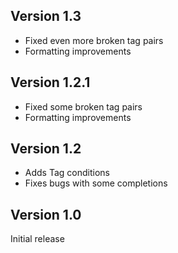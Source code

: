 ## Version 1.3
- Fixed even more broken tag pairs
- Formatting improvements


## Version 1.2.1
- Fixed some broken tag pairs
- Formatting improvements

## Version 1.2
- Adds Tag conditions
- Fixes bugs with some completions

## Version 1.0
Initial release